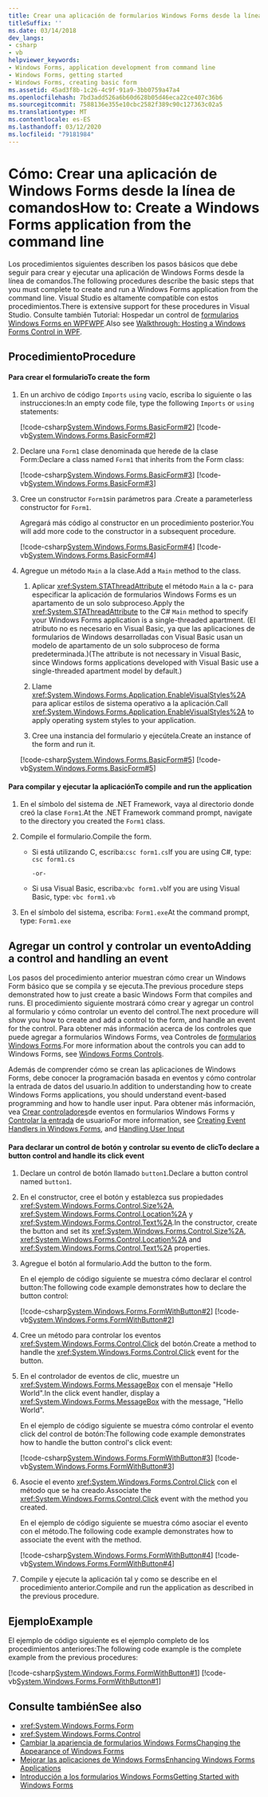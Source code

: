 ```yaml
---
title: Crear una aplicación de formularios Windows Forms desde la línea de comandos
titleSuffix: ''
ms.date: 03/14/2018
dev_langs:
- csharp
- vb
helpviewer_keywords:
- Windows Forms, application development from command line
- Windows Forms, getting started
- Windows Forms, creating basic form
ms.assetid: 45ad3f8b-1c26-4c9f-91a9-3bb0759a47a4
ms.openlocfilehash: 7bd3add526a6b60d628b05d46eca22ce407c36b6
ms.sourcegitcommit: 7588136e355e10cbc2582f389c90c127363c02a5
ms.translationtype: MT
ms.contentlocale: es-ES
ms.lasthandoff: 03/12/2020
ms.locfileid: "79181984"
---
```

# <a name="how-to-create-a-windows-forms-application-from-the-command-line"></a><span data-ttu-id="4808d-102">Cómo: Crear una aplicación de Windows Forms desde la línea de comandos</span><span class="sxs-lookup"><span data-stu-id="4808d-102">How to: Create a Windows Forms application from the command line</span></span>

<span data-ttu-id="4808d-103">Los procedimientos siguientes describen los pasos básicos que debe seguir para crear y ejecutar una aplicación de Windows Forms desde la línea de comandos.</span><span class="sxs-lookup"><span data-stu-id="4808d-103">The following procedures describe the basic steps that you must complete to create and run a Windows Forms application from the command line.</span></span> <span data-ttu-id="4808d-104">Visual Studio es altamente compatible con estos procedimientos.</span><span class="sxs-lookup"><span data-stu-id="4808d-104">There is extensive support for these procedures in Visual Studio.</span></span>  <span data-ttu-id="4808d-105">Consulte también Tutorial: Hospedar un control de [formularios Windows Forms en WPFWPF](../wpf/advanced/walkthrough-hosting-a-windows-forms-control-in-wpf.md).</span><span class="sxs-lookup"><span data-stu-id="4808d-105">Also see [Walkthrough: Hosting a Windows Forms Control in WPF](../wpf/advanced/walkthrough-hosting-a-windows-forms-control-in-wpf.md).</span></span>
  
## <a name="procedure"></a><span data-ttu-id="4808d-106">Procedimiento</span><span class="sxs-lookup"><span data-stu-id="4808d-106">Procedure</span></span>  
  
#### <a name="to-create-the-form"></a><span data-ttu-id="4808d-107">Para crear el formulario</span><span class="sxs-lookup"><span data-stu-id="4808d-107">To create the form</span></span>  
  
1. <span data-ttu-id="4808d-108">En un archivo de código `Imports` `using` vacío, escriba lo siguiente o las instrucciones:</span><span class="sxs-lookup"><span data-stu-id="4808d-108">In an empty code file, type the following `Imports` or `using` statements:</span></span>  
  
     [!code-csharp[System.Windows.Forms.BasicForm#2](~/samples/snippets/csharp/VS_Snippets_Winforms/System.Windows.Forms.BasicForm/CS/Form1.cs#2)]
     [!code-vb[System.Windows.Forms.BasicForm#2](~/samples/snippets/visualbasic/VS_Snippets_Winforms/System.Windows.Forms.BasicForm/VB/Form1.vb#2)]  
  
2. <span data-ttu-id="4808d-109">Declare una `Form1` clase denominada que herede de la clase Form:</span><span class="sxs-lookup"><span data-stu-id="4808d-109">Declare a class named `Form1` that inherits from the Form class:</span></span>
  
     [!code-csharp[System.Windows.Forms.BasicForm#3](~/samples/snippets/csharp/VS_Snippets_Winforms/System.Windows.Forms.BasicForm/CS/Form1.cs#3)]
     [!code-vb[System.Windows.Forms.BasicForm#3](~/samples/snippets/visualbasic/VS_Snippets_Winforms/System.Windows.Forms.BasicForm/VB/Form1.vb#3)]  
  
3. <span data-ttu-id="4808d-110">Cree un constructor `Form1`sin parámetros para .</span><span class="sxs-lookup"><span data-stu-id="4808d-110">Create a parameterless constructor for `Form1`.</span></span>
  
     <span data-ttu-id="4808d-111">Agregará más código al constructor en un procedimiento posterior.</span><span class="sxs-lookup"><span data-stu-id="4808d-111">You will add more code to the constructor in a subsequent procedure.</span></span>
  
     [!code-csharp[System.Windows.Forms.BasicForm#4](~/samples/snippets/csharp/VS_Snippets_Winforms/System.Windows.Forms.BasicForm/CS/Form1.cs#4)]
     [!code-vb[System.Windows.Forms.BasicForm#4](~/samples/snippets/visualbasic/VS_Snippets_Winforms/System.Windows.Forms.BasicForm/VB/Form1.vb#4)]  
  
4. <span data-ttu-id="4808d-112">Agregue un método `Main` a la clase.</span><span class="sxs-lookup"><span data-stu-id="4808d-112">Add a `Main` method to the class.</span></span>
  
    1. <span data-ttu-id="4808d-113">Aplicar <xref:System.STAThreadAttribute> el método `Main` a la c- para especificar la aplicación de formularios Windows Forms es un apartamento de un solo subproceso.</span><span class="sxs-lookup"><span data-stu-id="4808d-113">Apply the <xref:System.STAThreadAttribute> to the C# `Main` method to specify your Windows Forms application is a single-threaded apartment.</span></span> <span data-ttu-id="4808d-114">(El atributo no es necesario en Visual Basic, ya que las aplicaciones de formularios de Windows desarrolladas con Visual Basic usan un modelo de apartamento de un solo subproceso de forma predeterminada.)</span><span class="sxs-lookup"><span data-stu-id="4808d-114">(The attribute is not necessary in Visual Basic, since Windows forms applications developed with Visual Basic use a single-threaded apartment model by default.)</span></span>  
  
    2. <span data-ttu-id="4808d-115">Llame <xref:System.Windows.Forms.Application.EnableVisualStyles%2A> para aplicar estilos de sistema operativo a la aplicación.</span><span class="sxs-lookup"><span data-stu-id="4808d-115">Call <xref:System.Windows.Forms.Application.EnableVisualStyles%2A> to apply operating system styles to your application.</span></span>  
  
    3. <span data-ttu-id="4808d-116">Cree una instancia del formulario y ejecútela.</span><span class="sxs-lookup"><span data-stu-id="4808d-116">Create an instance of the form and run it.</span></span>  
  
     [!code-csharp[System.Windows.Forms.BasicForm#5](~/samples/snippets/csharp/VS_Snippets_Winforms/System.Windows.Forms.BasicForm/CS/Form1.cs#5)]
     [!code-vb[System.Windows.Forms.BasicForm#5](~/samples/snippets/visualbasic/VS_Snippets_Winforms/System.Windows.Forms.BasicForm/VB/Form1.vb#5)]  
  
#### <a name="to-compile-and-run-the-application"></a><span data-ttu-id="4808d-117">Para compilar y ejecutar la aplicación</span><span class="sxs-lookup"><span data-stu-id="4808d-117">To compile and run the application</span></span>  
  
1. <span data-ttu-id="4808d-118">En el símbolo del sistema de .NET Framework, vaya al directorio donde creó la clase `Form1`.</span><span class="sxs-lookup"><span data-stu-id="4808d-118">At the .NET Framework command prompt, navigate to the directory you created the `Form1` class.</span></span>  
  
2. <span data-ttu-id="4808d-119">Compile el formulario.</span><span class="sxs-lookup"><span data-stu-id="4808d-119">Compile the form.</span></span>  
  
    - <span data-ttu-id="4808d-120">Si está utilizando C, escriba:`csc form1.cs`</span><span class="sxs-lookup"><span data-stu-id="4808d-120">If you are using C#, type: `csc form1.cs`</span></span>  
  
         `-or-`  
  
    - <span data-ttu-id="4808d-121">Si usa Visual Basic, escriba:`vbc form1.vb`</span><span class="sxs-lookup"><span data-stu-id="4808d-121">If you are using Visual Basic, type: `vbc form1.vb`</span></span>  
  
3. <span data-ttu-id="4808d-122">En el símbolo del sistema, escriba: `Form1.exe`</span><span class="sxs-lookup"><span data-stu-id="4808d-122">At the command prompt, type: `Form1.exe`</span></span>  
  
## <a name="adding-a-control-and-handling-an-event"></a><span data-ttu-id="4808d-123">Agregar un control y controlar un evento</span><span class="sxs-lookup"><span data-stu-id="4808d-123">Adding a control and handling an event</span></span>

<span data-ttu-id="4808d-124">Los pasos del procedimiento anterior muestran cómo crear un Windows Form básico que se compila y se ejecuta.</span><span class="sxs-lookup"><span data-stu-id="4808d-124">The previous procedure steps demonstrated how to just create a basic Windows Form that compiles and runs.</span></span> <span data-ttu-id="4808d-125">El procedimiento siguiente mostrará cómo crear y agregar un control al formulario y cómo controlar un evento del control.</span><span class="sxs-lookup"><span data-stu-id="4808d-125">The next procedure will show you how to create and add a control to the form, and handle an event for the control.</span></span> <span data-ttu-id="4808d-126">Para obtener más información acerca de los controles que puede agregar a formularios Windows Forms, vea Controles de [formularios Windows Forms](./controls/index.md).</span><span class="sxs-lookup"><span data-stu-id="4808d-126">For more information about the controls you can add to Windows Forms, see [Windows Forms Controls](./controls/index.md).</span></span>
  
 <span data-ttu-id="4808d-127">Además de comprender cómo se crean las aplicaciones de Windows Forms, debe conocer la programación basada en eventos y cómo controlar la entrada de datos del usuario.</span><span class="sxs-lookup"><span data-stu-id="4808d-127">In addition to understanding how to create Windows Forms applications, you should understand event-based programming and how to handle user input.</span></span> <span data-ttu-id="4808d-128">Para obtener más información, vea [Crear controladores](creating-event-handlers-in-windows-forms.md)de eventos en formularios Windows Forms y [Controlar la entrada](./controls/handling-user-input.md) de usuario</span><span class="sxs-lookup"><span data-stu-id="4808d-128">For more information, see [Creating Event Handlers in Windows Forms](creating-event-handlers-in-windows-forms.md), and [Handling User Input](./controls/handling-user-input.md)</span></span>  
  
#### <a name="to-declare-a-button-control-and-handle-its-click-event"></a><span data-ttu-id="4808d-129">Para declarar un control de botón y controlar su evento de clic</span><span class="sxs-lookup"><span data-stu-id="4808d-129">To declare a button control and handle its click event</span></span>  
  
1. <span data-ttu-id="4808d-130">Declare un control de botón llamado `button1`.</span><span class="sxs-lookup"><span data-stu-id="4808d-130">Declare a button control named `button1`.</span></span>  
  
2. <span data-ttu-id="4808d-131">En el constructor, cree el botón y establezca sus propiedades <xref:System.Windows.Forms.Control.Size%2A>, <xref:System.Windows.Forms.Control.Location%2A> y <xref:System.Windows.Forms.Control.Text%2A>.</span><span class="sxs-lookup"><span data-stu-id="4808d-131">In the constructor, create the button and set its <xref:System.Windows.Forms.Control.Size%2A>, <xref:System.Windows.Forms.Control.Location%2A> and <xref:System.Windows.Forms.Control.Text%2A> properties.</span></span>  
  
3. <span data-ttu-id="4808d-132">Agregue el botón al formulario.</span><span class="sxs-lookup"><span data-stu-id="4808d-132">Add the button to the form.</span></span>  
  
     <span data-ttu-id="4808d-133">En el ejemplo de código siguiente se muestra cómo declarar el control button:</span><span class="sxs-lookup"><span data-stu-id="4808d-133">The following code example demonstrates how to declare the button control:</span></span>
  
     [!code-csharp[System.Windows.Forms.FormWithButton#2](~/samples/snippets/csharp/VS_Snippets_Winforms/System.Windows.Forms.FormWithButton/CS/Form1.cs#2)]
     [!code-vb[System.Windows.Forms.FormWithButton#2](~/samples/snippets/visualbasic/VS_Snippets_Winforms/System.Windows.Forms.FormWithButton/VB/Form1.vb#2)]  
  
4. <span data-ttu-id="4808d-134">Cree un método para controlar los eventos <xref:System.Windows.Forms.Control.Click> del botón.</span><span class="sxs-lookup"><span data-stu-id="4808d-134">Create a method to handle the <xref:System.Windows.Forms.Control.Click> event for the button.</span></span>  
  
5. <span data-ttu-id="4808d-135">En el controlador de eventos de clic, muestre un <xref:System.Windows.Forms.MessageBox> con el mensaje "Hello World".</span><span class="sxs-lookup"><span data-stu-id="4808d-135">In the click event handler, display a <xref:System.Windows.Forms.MessageBox> with the message, "Hello World".</span></span>  
  
     <span data-ttu-id="4808d-136">En el ejemplo de código siguiente se muestra cómo controlar el evento click del control de botón:</span><span class="sxs-lookup"><span data-stu-id="4808d-136">The following code example demonstrates how to handle the button control's click event:</span></span>
  
     [!code-csharp[System.Windows.Forms.FormWithButton#3](~/samples/snippets/csharp/VS_Snippets_Winforms/System.Windows.Forms.FormWithButton/CS/Form1.cs#3)]
     [!code-vb[System.Windows.Forms.FormWithButton#3](~/samples/snippets/visualbasic/VS_Snippets_Winforms/System.Windows.Forms.FormWithButton/VB/Form1.vb#3)]  
  
6. <span data-ttu-id="4808d-137">Asocie el evento <xref:System.Windows.Forms.Control.Click> con el método que se ha creado.</span><span class="sxs-lookup"><span data-stu-id="4808d-137">Associate the <xref:System.Windows.Forms.Control.Click> event with the method you created.</span></span>  
  
     <span data-ttu-id="4808d-138">En el ejemplo de código siguiente se muestra cómo asociar el evento con el método.</span><span class="sxs-lookup"><span data-stu-id="4808d-138">The following code example demonstrates how to associate the event with the method.</span></span>  
  
     [!code-csharp[System.Windows.Forms.FormWithButton#4](~/samples/snippets/csharp/VS_Snippets_Winforms/System.Windows.Forms.FormWithButton/CS/Form1.cs#4)]
     [!code-vb[System.Windows.Forms.FormWithButton#4](~/samples/snippets/visualbasic/VS_Snippets_Winforms/System.Windows.Forms.FormWithButton/VB/Form1.vb#4)]  
  
7. <span data-ttu-id="4808d-139">Compile y ejecute la aplicación tal y como se describe en el procedimiento anterior.</span><span class="sxs-lookup"><span data-stu-id="4808d-139">Compile and run the application as described in the previous procedure.</span></span>  
  
## <a name="example"></a><span data-ttu-id="4808d-140">Ejemplo</span><span class="sxs-lookup"><span data-stu-id="4808d-140">Example</span></span>  

<span data-ttu-id="4808d-141">El ejemplo de código siguiente es el ejemplo completo de los procedimientos anteriores:</span><span class="sxs-lookup"><span data-stu-id="4808d-141">The following code example is the complete example from the previous procedures:</span></span>
  
 [!code-csharp[System.Windows.Forms.FormWithButton#1](~/samples/snippets/csharp/VS_Snippets_Winforms/System.Windows.Forms.FormWithButton/CS/Form1.cs#1)]
 [!code-vb[System.Windows.Forms.FormWithButton#1](~/samples/snippets/visualbasic/VS_Snippets_Winforms/System.Windows.Forms.FormWithButton/VB/Form1.vb#1)]  
  
## <a name="see-also"></a><span data-ttu-id="4808d-142">Consulte también</span><span class="sxs-lookup"><span data-stu-id="4808d-142">See also</span></span>

- <xref:System.Windows.Forms.Form>
- <xref:System.Windows.Forms.Control>
- [<span data-ttu-id="4808d-143">Cambiar la apariencia de formularios Windows Forms</span><span class="sxs-lookup"><span data-stu-id="4808d-143">Changing the Appearance of Windows Forms</span></span>](changing-the-appearance-of-windows-forms.md)
- [<span data-ttu-id="4808d-144">Mejorar las aplicaciones de Windows Forms</span><span class="sxs-lookup"><span data-stu-id="4808d-144">Enhancing Windows Forms Applications</span></span>](./advanced/index.md)
- [<span data-ttu-id="4808d-145">Introducción a los formularios Windows Forms</span><span class="sxs-lookup"><span data-stu-id="4808d-145">Getting Started with Windows Forms</span></span>](getting-started-with-windows-forms.md)
